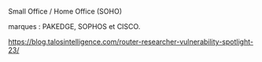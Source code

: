 
Small Office / Home Office (SOHO)

marques : PAKEDGE, SOPHOS et CISCO.

https://blog.talosintelligence.com/router-researcher-vulnerability-spotlight-23/
